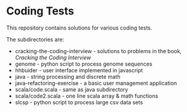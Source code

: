 # Coding Tests
  
 This repository contains solutions for various coding tests.

 The subdirectories are:
  * cracking-the-coding-interview - solutions to problems in the book, _Cracking the Coding Interview_
  * genome - python script to process genome sequences
  * hhbuider - user interface implemented in javascript
  * java - string processing and discrete math
  * java-refactoring-exercise - a basic user management application
  * scala/code.scala - same as java subdirectory
  * scala/code2.scala - one line scala array & math functions
  * slcsp - python script to process large csv data sets